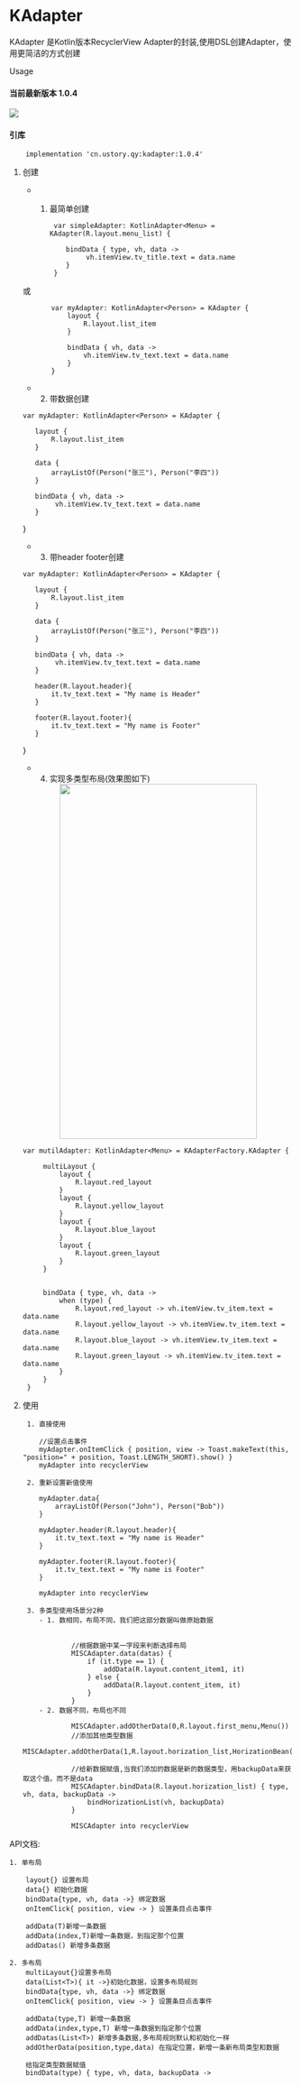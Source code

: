 # KAdapter

KAdapter 是Kotlin版本RecyclerView Adapter的封装,使用DSL创建Adapter，使用更简洁的方式创建

Usage

#### 当前最新版本 1.0.4
![](https://img.shields.io/badge/QQ-1483888222-green.svg)
#### 引库

        implementation 'cn.ustory.qy:kadapter:1.0.4'



1. 创建

      - 1. 最简单创建

                var simpleAdapter: KotlinAdapter<Menu> = KAdapter(R.layout.menu_list) {

                   bindData { type, vh, data ->
                        vh.itemView.tv_title.text = data.name
                   }
                }


      或


              var myAdapter: KotlinAdapter<Person> = KAdapter {
                  layout {
                      R.layout.list_item
                  }

                  bindData { vh, data ->
                      vh.itemView.tv_text.text = data.name
                  }
              }
      
      
      - 2. 带数据创建
      
      
       var myAdapter: KotlinAdapter<Person> = KAdapter {

          layout {
              R.layout.list_item
          }

          data {
              arrayListOf(Person("张三"), Person("李四"))
          }

          bindData { vh, data ->
               vh.itemView.tv_text.text = data.name
          }
      }
      
      
      - 3. 带header footer创建
      
      
       var myAdapter: KotlinAdapter<Person> = KAdapter {

          layout {
              R.layout.list_item
          }

          data {
              arrayListOf(Person("张三"), Person("李四"))
          }

          bindData { vh, data ->
               vh.itemView.tv_text.text = data.name
          }
          
          header(R.layout.header){
              it.tv_text.text = "My name is Header"
          }
          
          footer(R.layout.footer){
              it.tv_text.text = "My name is Footer"
          }
      }

      - 4. 实现多类型布局(效果图如下)

      <div align="center">
      <img width=350" height="630" src="https://github.com/UCodeUStory/KAdapter/blob/master/demo_image.jpeg"/>
      </div>



       var mutilAdapter: KotlinAdapter<Menu> = KAdapterFactory.KAdapter {

            multiLayout {
                layout {
                    R.layout.red_layout
                }
                layout {
                    R.layout.yellow_layout
                }
                layout {
                    R.layout.blue_layout
                }
                layout {
                    R.layout.green_layout
                }
            }


            bindData { type, vh, data ->
                when (type) {
                    R.layout.red_layout -> vh.itemView.tv_item.text = data.name
                    R.layout.yellow_layout -> vh.itemView.tv_item.text = data.name
                    R.layout.blue_layout -> vh.itemView.tv_item.text = data.name
                    R.layout.green_layout -> vh.itemView.tv_item.text = data.name
                }
            }
        }




2. 使用
      
        1. 直接使用
        
           //设置点击事件
           myAdapter.onItemClick { position, view -> Toast.makeText(this, "position=" + position, Toast.LENGTH_SHORT).show() }
           myAdapter into recyclerView
        
        2. 重新设置新值使用
        
           myAdapter.data{
               arrayListOf(Person("John"), Person("Bob"))
           }
           
           myAdapter.header(R.layout.header){
               it.tv_text.text = "My name is Header"
           }
           
           myAdapter.footer(R.layout.footer){
               it.tv_text.text = "My name is Footer"
           }
           
           myAdapter into recyclerView

        3. 多类型使用场景分2种
           - 1. 数相同，布局不同，我们把这部分数据叫做原始数据


                   //根据数据中某一字段来判断选择布局
                   MISCAdapter.data(datas) {
                       if (it.type == 1) {
                           addData(R.layout.content_item1, it)
                       } else {
                           addData(R.layout.content_item, it)
                       }
                   }
           - 2. 数据不同，布局也不同

                   MISCAdapter.addOtherData(0,R.layout.first_menu,Menu())
                   //添加其他类型数据
                   MISCAdapter.addOtherData(1,R.layout.horization_list,HorizationBean(horizationDatas))

                   //给新数据赋值,当我们添加的数据是新的数据类型，用backupData来获取这个值，而不是data
                   MISCAdapter.bindData(R.layout.horization_list) { type, vh, data, backupData ->
                       bindHorizationList(vh, backupData)
                   }

                   MISCAdapter into recyclerView


API文档:

    1. 单布局

        layout{} 设置布局
        data{} 初始化数据
        bindData{type, vh, data ->} 绑定数据
        onItemClick{ position, view -> } 设置条目点击事件

        addData(T)新增一条数据
        addData(index,T)新增一条数据，到指定那个位置
        addDatas() 新增多条数据

    2. 多布局
        multiLayout{}设置多布局
        data(List<T>){ it ->}初始化数据，设置多布局规则
        bindData{type, vh, data ->} 绑定数据
        onItemClick{ position, view -> } 设置条目点击事件

        addData(type,T) 新增一条数据
        addData(index,type,T) 新增一条数据到指定那个位置
        addDatas(List<T>) 新增多条数据,多布局规则默认和初始化一样
        addOtherData(position,type,data) 在指定位置，新增一条新布局类型和数据

        给指定类型数据赋值
        bindData(type) { type, vh, data, backupData ->